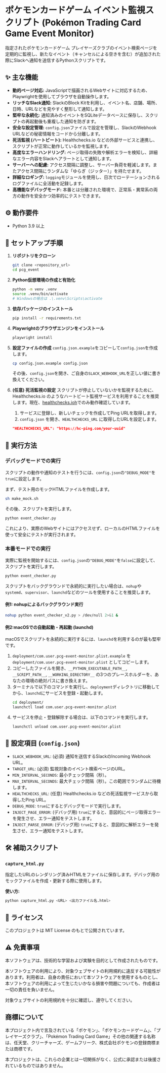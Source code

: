 # ポケモンカードゲーム イベント監視スクリプト (Pokémon Trading Card Game Event Monitor)

指定されたポケモンカードゲーム プレイヤーズクラブのイベント検索ページを定期的に監視し、新たなイベント（キャンセルによる空きを含む）が追加された際にSlackへ通知を送信するPythonスクリプトです。

## ✨ 主な機能

- **動的ページ対応:** JavaScriptで描画されるWebサイトに対応するため、Playwrightを使用してブラウザを自動操作します。
- **リッチなSlack通知:** SlackのBlock Kitを利用し、イベント名、店舗、場所、日時、URLなどを見やすく整形して通知します。
- **堅牢な永続化:** 通知済みのイベントをSQLiteデータベースに保存し、スクリプトの再起動後も重複した通知を防ぎます。
- **安全な設定管理:** `config.json`ファイルで設定を管理し、SlackのWebhook URLなどの秘密情報をコードから分離します。
- **死活監視 (ハートビート):** Healthchecks.io などの外部サービスと連携し、スクリプトが正常に動作しているかを監視します。
- **高度なエラーハンドリング:** ページ取得の失敗や解析エラーを検知し、詳細なエラー内容をSlackへアラートとして通知します。
- **サーバーへの配慮:** アクセス間隔に調整し、サーバー負荷を軽減します。またアクセス間隔にランダムな「ゆらぎ（ジッター）」を持たせます。
- **詳細なロギング:** `logging`モジュールを使用し、日次でローテーションされるログファイルに全活動を記録します。
- **高機能なデバッグモード:** 本番とは分離された環境で、正常系・異常系の両方の動作を安全かつ効率的にテストできます。

## ⚙️ 動作要件

- Python 3.9 以上

## 🚀 セットアップ手順

1.  **リポジトリをクローン**
    ```bash
    git clone <repository_url>
    cd pcg_event
    ```

2.  **Python仮想環境の作成と有効化**
    ```bash
    python -m venv .venv
    source .venv/bin/activate
    # Windowsの場合は .\.venv\Scripts\activate
    ```

3.  **依存パッケージのインストール**
    ```bash
    pip install -r requirements.txt
    ```

4.  **Playwrightのブラウザエンジンをインストール**
    ```bash
    playwright install
    ```

5.  **設定ファイルの作成**
    `config.json.example`をコピーして`config.json`を作成します。
    ```bash
    cp config.json.example config.json
    ```
    その後、`config.json`を開き、ご自身の`SLACK_WEBHOOK_URL`を正しい値に書き換えてください。

6.  **(任意) 死活監視の設定**
    スクリプトが停止していないかを監視するために、Healthchecks.io のようなハートビート監視サービスを利用することを推奨します。現在、[healthchecks.ioh](ttps://healthchecks.io/)でのみ動作確認しています。
    1.  サービスに登録し、新しいチェックを作成してPing URLを取得します。
    2.  `config.json` を開き、`HEALTHCHECKS_URL` に取得したURLを設定します。
    ```json
    "HEALTHCHECKS_URL": "https://hc-ping.com/your-uuid"
    ```

## 🏃‍ 実行方法

### デバッグモードでの実行

スクリプトの動作や通知のテストを行うには、`config.json`の`"DEBUG_MODE"`を`true`に設定します。

まず、テスト用のモックHTMLファイルを作成します。
```bash
sh make_mock.sh
```

その後、スクリプトを実行します。
```bash
python event_checker.py
```
これにより、実際のWebサイトにはアクセスせず、ローカルのHTMLファイルを使って安全にテストが実行されます。

### 本番モードでの実行

実際に監視を開始するには、`config.json`の`"DEBUG_MODE"`を`false`に設定して、スクリプトを実行します。

```bash
python event_checker.py
```

スクリプトをバックグラウンドで永続的に実行したい場合は、`nohup`や`systemd`、`supervisor`、`launchd`などのツールを使用することを推奨します。

#### 例1: nohupによるバックグラウンド実行

```bash
nohup python event_checker_v2.py > /dev/null 2>&1 &
```

#### 例2:macOSでの自動起動・再起動 (launchd)

macOSでスクリプトを永続的に実行するには、`launchd`を利用するのが最も堅牢です。

1.  `deployment/com.user.pcg-event-monitor.plist.example` を `deployment/com.user.pcg-event-monitor.plist` としてコピーします。
2.  コピーしたファイルを開き、`__PYTHON_EXECUTABLE_PATH__`, `__SCRIPT_PATH__`, `__WORKING_DIRECTORY__` の3つのプレースホルダーを、あなたの環境の絶対パスに書き換えます。
3.  ターミナルで以下のコマンドを実行し、`deployment`ディレクトリに移動してから、`launchd`にサービスを登録・起動します。
    ```bash
    cd deployment/
    launchctl load com.user.pcg-event-monitor.plist
    ```
4.  サービスを停止・登録解除する場合は、以下のコマンドを実行します。
    ```bash
    launchctl unload com.user.pcg-event-monitor.plist
    ```

## 🔧 設定項目 (`config.json`)

- `SLACK_WEBHOOK_URL`: (必須) 通知を送信するSlackのIncoming Webhook URL。
- `TARGET_URL`: (必須) 監視対象のイベント検索ページのURL。
- `MIN_INTERVAL_SECONDS`: 最小チェック間隔（秒）。
- `MAX_INTERVAL_SECONDS`: 最大チェック間隔（秒）。この範囲でランダムに待機します。
- `HEALTHCHECKS_URL`: (任意) Healthchecks.io などの死活監視サービスから取得したPing URL。
- `DEBUG_MODE`: `true`にするとデバッグモードで実行します。
- `INJECT_PAGE_ERROR`: (デバッグ用) `true`にすると、意図的にページ取得エラーを発生させ、エラー通知をテストします。
- `INJECT_PARSE_ERROR`: (デバッグ用) `true`にすると、意図的に解析エラーを発生させ、エラー通知をテストします。

## 🛠️ 補助スクリプト

### `capture_html.py`

指定したURLのレンダリング済みHTMLをファイルに保存します。デバッグ用のモックファイルを作成・更新する際に使用します。

**使い方:**
```bash
python capture_html.py <URL> <出力ファイル名.html>
```

## 📜 ライセンス

このプロジェクトは MIT License のもとで公開されています。

## ⚠️ 免責事項

本ソフトウェアは、技術的な学習および実験を目的として作成されたものです。

本ソフトウェアの利用により、対象ウェブサイトの利用規約に違反する可能性があります。利用者は、自身の責任において本ソフトウェアを使用するものとし、本ソフトウェアの利用によって生じたいかなる損害や問題についても、作成者は一切の責任を負いません。

対象ウェブサイトの利用規約を十分に確認し、遵守してください。

## 商標について

本プロジェクト内で言及されている「ポケモン」、「ポケモンカードゲーム」、「プレイヤーズクラブ」、「Pokémon Trading Card Game」その他の関連する名称は、任天堂、クリーチャーズ、ゲームフリーク、株式会社ポケモンの登録商標または商標です。

本プロジェクトは、これらの企業とは一切関係がなく、公式に承認または後援されているものではありません。